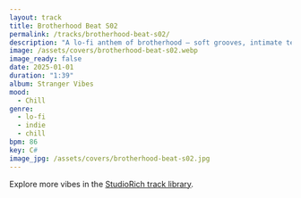 ```yaml
---
layout: track
title: Brotherhood Beat S02
permalink: /tracks/brotherhood-beat-s02/
description: "A lo‑fi anthem of brotherhood — soft grooves, intimate textures, and a shared rhythm that feels like a late‑night walk with friends. Subtle imperfections add warmth, while layered harmonies keep everything glued together in a mellow flow."
image: /assets/covers/brotherhood-beat-s02.webp
image_ready: false
date: 2025-01-01
duration: "1:39"
album: Stranger Vibes
mood:
  - Chill
genre:
  - lo-fi
  - indie
  - chill
bpm: 86
key: C#
image_jpg: /assets/covers/brotherhood-beat-s02.jpg
---
```


Explore more vibes in the [StudioRich track library](/tracks/).
